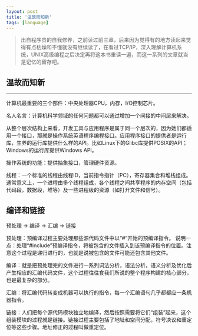 ```yaml
---
layout: post
title: '温故而知新'
tags: [language]
---
```

> 出自程序员的自我修养，之前读过前三章，后来因为觉得有的地方读起来觉得有点枯燥和不懂就没有继续读了，在看过TCP/IP，深入理解计算机系统，UNIX高级编程之后决定再将这本书重读一遍，而这一系列的文章就当是记忆的留存吧。

## 温故而知新
---
计算机最重要的三个部件：中央处理器CPU，内存，I/O控制芯片。<br>

名人名言：计算机科学领域的任何问题都可以通过增加一个间接的中间层来解决。<br>

从整个层次结构上来看，开发工具与应用程序是属于同一个层次的，因为她们都适用一个接口，那就是操作系统英语程序编程接口。应用程序接口的提供者是运行库，生养的运行库提供什么样的API。比如Linux下的Glibc库提供POSIX的API；Windows的运行库提供Windows API。<br>

操作系统的功能：提供抽象接口，管理硬件资源。<br>

线程：一个标准的线程由线程ID，当前指令指针（PC），寄存器集合和堆栈组成。通常意义上，一个进程由多个线程组成，各个线程之间共享程序的内存空间（包括代码段，数据段，堆等）及一些进程级的资源（如打开文件和信号）。

## 编译和链接
预处理 -> 编译 -> 汇编 -> 链接

预处理：预编译过程主要处理那些源代码文件中以“#”开始的预编译指令。
说明一点：处理“#include”预编译指令，将被包含的文件插入到该预编译指令的位置。注意这个过程是递归进行的，也就是说被包含的文件可能还包含其他文件。

编译：就是把预处理完的文件进行一系列词法分析，语法分析，语义分析及优化后产生相应的汇编代码文件，这个过程往往食我们所说的整个程序构建的核心部分，也是最复杂的部分。

汇编：将汇编代码转变成机器可以执行的指令，每一个汇编语句几乎都都应一条机器指令。

链接：人们把每个源代码模块独立地编译，然后按照需要将它们“组装”起来，这个组装模块的过程就是链接。链接过程主要包括了地址和空间分配，符号决议和重定位等这些步骤。地址修正的过程叫做重定位。



